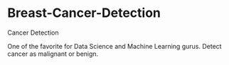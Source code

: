 # Breast-Cancer-Detection
Cancer Detection

One of the favorite for Data Science and Machine Learning gurus. Detect cancer as malignant or benign.
